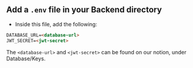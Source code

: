 ## Add a `.env` file in your Backend directory

- Inside this file, add the following:

```markdown
DATABASE_URL=<database-url>
JWT_SECRET=<jwt-secret>
```

The `<database-url>` and `<jwt-secret>` can be found on our notion, under Database/Keys.